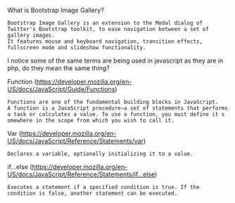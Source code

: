 
What is Bootstrap Image Gallery?
```
Bootstrap Image Gallery is an extension to the Modal dialog of Twitter's Bootstrap toolkit, to ease navigation between a set of gallery images.
It features mouse and keyboard navigation, transition effects, fullscreen mode and slideshow functionality.
```

I notice some of the same terms are being used in javascript as they are in php, do they mean the same thing?



Function (https://developer.mozilla.org/en-US/docs/JavaScript/Guide/Functions)
```
Functions are one of the fundamental building blocks in JavaScript. 
A function is a JavaScript procedure—a set of statements that performs 
a task or calculates a value. To use a function, you must define it s
omewhere in the scope from which you wish to call it.
```


Var (https://developer.mozilla.org/en-US/docs/JavaScript/Reference/Statements/var)
```
Declares a variable, optionally initializing it to a value.
```


if...else (https://developer.mozilla.org/en-US/docs/JavaScript/Reference/Statements/if...else)
```
Executes a statement if a specified condition is true. If the condition is false, another statement can be executed.
```
